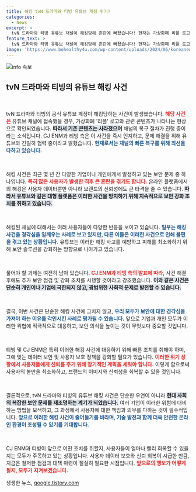 ```yaml
---
title: 해킹 tvN 드라마와 티빙 유튜브 계정 위기!
categories:
  - News
excerpt: >
  tvN 드라마와 티빙 유튜브 채널이 해킹당해 혼란에 빠졌습니다! 현재는 가상화폐 리플 로고만이 보여지고 있다는 긴급 소식, CJ ENM은 복구 작업 중이라는데... 무슨 일이 벌어졌을까요? 클릭해서 확인해보세요!
feature_text: >
  tvN 드라마와 티빙 유튜브 채널이 해킹당해 혼란에 빠졌습니다! 현재는 가상화폐 리플 로고만이 보여지고 있다는 긴급 소식, CJ ENM은 복구 작업 중이라는데... 무슨 일이 벌어졌을까요? 클릭해서 확인해보세요!
image: 'https://www.behealthy4u.com/wp-content/uploads/2024/06/koreanews.jpg'
---
```


<p><img src="https://www.behealthy4u.com/wp-content/uploads/2024/06/koreanews.jpg" alt="info 속보" /></p>

<h2 data-ke-size="size26">tvN 드라마와 티빙의 유튜브 해킹 사건</h2>

<p data-ke-size="size16">&nbsp;</p>

<p>tvN 드라마와 티빙의 공식 유튜브 계정이 해킹당하는 사건이 발생했습니다. <b><span style="color: #ee2323;">해당 사건은</span></b> 유튜브 채널에 접속했을 경우, 가상화폐 '리플' 로고와 관련 콘텐츠가 나타나는 현상으로 확인되었습니다. <b><span style="background-color: #21538527;">따라서 기존 콘텐츠는 사라졌으며</span></b> 채널의 복구 절차가 진행 중이라는 소식입니다. CJ ENM과 티빙 측은 이 사건을 즉시 인지하고, 문제 해결을 위해 유튜브와 긴밀히 협력 중이라고 밝혔습니다. <b><span style="color: #1a5490;">현재로서는 채널의 빠른 복구를 위해 최선을 다하고 있습니다.</span></b></p>

<p data-ke-size="size16">&nbsp;</p>

<p>해킹 사건은 최근 몇 년 간 다양한 기업이나 개인에게서 발생하고 있는 보안 문제 중 하나입니다. <b><span style="color: #ee2323;">특히 많은 사용자가 발생한 직후 큰 혼란을 겪기도 합니다.</span></b> 온라인 플랫폼에서의 해킹은 사용자 데이터뿐만 아니라 브랜드의 신뢰성에도 큰 타격을 줄 수 있습니다. <b><span style="background-color: #21538527;">따라서 유튜브와 같은 대형 플랫폼은 이러한 사건을 방지하기 위해 지속적으로 보안 강화 조치를 취하고 있습니다.</span></b> </p>

<p data-ke-size="size16">&nbsp;</p>

<p>해킹된 채널에 대해서는 여러 사용자들이 다양한 반응을 보이고 있습니다. <b><span style="color: #1a5490;">일부는 해킹 사건을 경각심을 일깨우는 사례로 보고 있지만, 다른 이들은 이러한 사건으로 인해 불편을 겪고 있는 상황입니다.</span></b> 유튜브는 이러한 해킹 사고를 예방하고 피해를 최소화하기 위해 보안 솔루션을 강화하는 방향으로 나아가고 있습니다.</p>

<p data-ke-size="size16">&nbsp;</p>

<p>풀어야 할 과제는 여전히 남아 있습니다. <b><span style="color: #ee2323;">CJ ENM과 티빙 측의 발표에 따라,</span></b> 사건 해결 후에도 추가 보안 점검 및 강화 조치를 시행할 것이라고 강조했습니다. <b><span style="background-color: #21538527;">이와 같은 사건은 단순히 개인이나 기업에 국한되지 않고, 광범위한 사회적 문제로 발전할 수 있습니다.</span></b> </p>

<p data-ke-size="size16">&nbsp;</p>

<p>결국, 이번 사건은 단순한 해킹 사건에 그치지 않고, <b><span style="color: #1a5490;">우리 모두가 보안에 대한 경각심을 가져야 하는 이유를 각인시킨 사례로 평가될 수 있습니다.</span></b> 앞으로 기업과 개인 모두가 이러한 위협에 적극적으로 대응하고, 보안 의식을 높이는 것이 무엇보다 중요할 것입니다.</p>

<p data-ke-size="size16">&nbsp;</p>

<p>티빙 및 CJ ENM은 특히 이러한 해킹 사건에 대응하기 위해 빠른 조치를 취해야 하며, 그에 맞는 데이터 보안 및 사용자 보호 정책을 강화할 필요가 있습니다. <b><span style="color: #ee2323;">이러한 위기 상황에서 사용자들에게 신뢰를 주기 위해 장기적인 계획을 세워야 합니다.</span></b> 이렇게 함으로써 사용자의 불만을 최소화하고, 브랜드의 이미지와 신뢰성을 회복할 수 있을 것입니다.</p>

<p data-ke-size="size16">&nbsp;</p>

<p>결론적으로, tvN 드라마와 티빙의 유튜브 해킹 사건은 단순한 우연이 아니라 <b><span style="background-color: #21538527;">현대 사회의 복잡한 보안 문제를 재조명하는 계기가 되었습니다.</span></b> 여러 기업이 이러한 위험에 대비하는 방법을 모색하고, 그 과정에서 사용자에 대한 책임과 의무를 다하는 것이 필수적입니다. <b><span style="color: #1a5490;">앞으로 이러한 해킹 사건이 줄어들기를 바라며, 기술 발전과 함께 더욱 안전한 온라인 환경이 조성될 수 있기를 기대합니다.</span></b></p>

<p data-ke-size="size16">&nbsp;</p>

<p>CJ ENM과 티빙이 앞으로 어떤 조치를 취할지, 사용자들이 얼마나 빨리 회복할 수 있을지는 모두가 주목하고 있는 상황입니다. 사용자 데이터 보호와 신뢰 회복이 시급한 만큼, 지금은 철저한 점검과 대책 마련이 절실히 필요한 시점입니다. <b><span style="color: #ee2323;">앞으로의 행보가 어떻게 될지, 모두가 지켜보겠습니다.</span></b></p>
생생한 뉴스, <a href="https://qoogle.tistory.com" rel="dofollow">qoogle.tistory.com</a>


